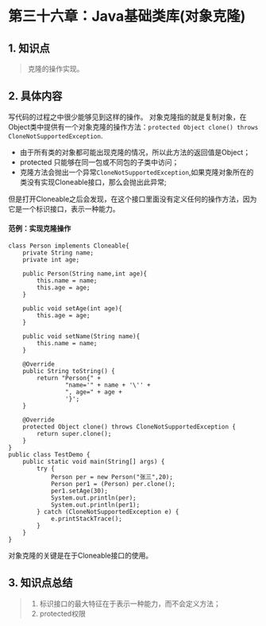 # 第三十六章：Java基础类库(对象克隆)

## 1. 知识点
> 克隆的操作实现。

## 2. 具体内容
写代码的过程之中很少能够见到这样的操作。
对象克隆指的就是复制对象，在Object类中提供有一个对象克隆的操作方法：`protected Object clone() throws CloneNotSupportedException`.
* 由于所有类的对象都可能出现克隆的情况，所以此方法的返回值是Object；
* protected 只能够在同一包或不同包的子类中访问；
* 克隆方法会抛出一个异常`CloneNotSupportedException`,如果克隆对象所在的类没有实现Cloneable接口，那么会抛出此异常;

但是打开Cloneable之后会发现，在这个接口里面没有定义任何的操作方法，因为它是一个标识接口，表示一种能力。
#### 范例：实现克隆操作
```
class Person implements Cloneable{
    private String name;
    private int age;

    public Person(String name,int age){
        this.name = name;
        this.age = age;
    }

    public void setAge(int age){
        this.age = age;
    }

    public void setName(String name){
        this.name = name;
    }

    @Override
    public String toString() {
        return "Person{" +
                "name='" + name + '\'' +
                ", age=" + age +
                '}';
    }

    @Override
    protected Object clone() throws CloneNotSupportedException {
        return super.clone();
    }
}
public class TestDemo {
    public static void main(String[] args) {
        try {
            Person per = new Person("张三",20);
            Person per1 = (Person) per.clone();
            per1.setAge(30);
            System.out.println(per);
            System.out.println(per1);
        } catch (CloneNotSupportedException e) {
            e.printStackTrace();
        }
    }
}
```
对象克隆的关键是在于Cloneable接口的使用。
## 3. 知识点总结
> 1. 标识接口的最大特征在于表示一种能力，而不会定义方法；
> 2. protected权限
